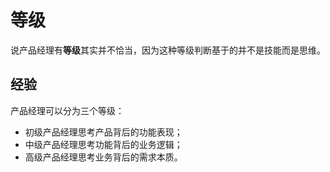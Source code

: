 # 等级

说产品经理有**等级**其实并不恰当，因为这种等级判断基于的并不是技能而是思维。

## 经验

产品经理可以分为三个等级：
- 初级产品经理思考产品背后的功能表现；
- 中级产品经理思考功能背后的业务逻辑；
- 高级产品经理思考业务背后的需求本质。
